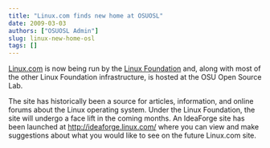 ```yaml
---
title: "Linux.com finds new home at OSUOSL"
date: 2009-03-03
authors: ["OSUOSL Admin"]
slug: linux-new-home-osl
tags: []
---
```


[Linux.com](http://linux.com/) is now being run by the [Linux Foundation](http://linuxfoundation.org/) and, along with
most of the other Linux Foundation infrastructure, is hosted at the OSU Open Source Lab.

The site has historically been a source for articles, information, and online forums about the Linux operating system.
Under the Linux Foundation, the site will undergo a face lift in the coming months. An IdeaForge site has been launched
at <http://ideaforge.linux.com/> where you can view and make suggestions about what you would like to see on the future
Linux.com site.
